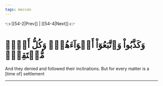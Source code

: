 ```yaml
---
tags: meccan
---
```


👈 [[54-2|Prev]] | [[54-4|Next]] 👉

# وَكَذَّبُواْ وَٱتَّبَعُوٓاْ أَهۡوَآءَهُمۡۚ وَكُلُّ أَمۡرٖ مُّسۡتَقِرّٞ

And they denied and followed their inclinations. But for every matter is a [time of] settlement

---

